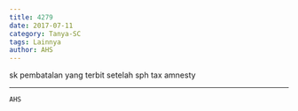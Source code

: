 ```yaml
---
title: 4279
date: 2017-07-11
category: Tanya-SC
tags: Lainnya
author: AHS
---
```


sk pembatalan yang terbit setelah sph tax amnesty

---



`AHS`
